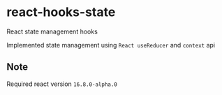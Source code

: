# react-hooks-state
React state management hooks

Implemented state management using `React useReducer` and `context` api

## Note
Required react version `16.8.0-alpha.0`
